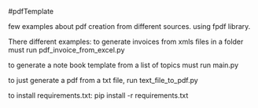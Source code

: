 #pdfTemplate

few examples about pdf creation from different sources. using fpdf library.

There different examples: to generate invoices from xmls files in a folder must run pdf_invoice_from_excel.py

to generate a note book template from a list of topics must run main.py

to just generate a pdf from a txt file, run text_file_to_pdf.py

to install requirements.txt: pip install -r requirements.txt